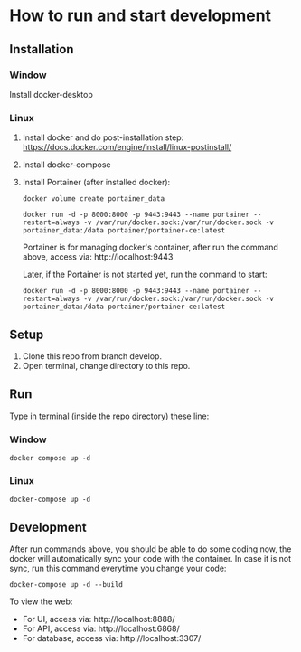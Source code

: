 # How to run and start development

## Installation
### Window
Install docker-desktop

### Linux
1. Install docker and do post-installation step: https://docs.docker.com/engine/install/linux-postinstall/ 
2. Install docker-compose
3. Install Portainer (after installed docker): 
    ```
    docker volume create portainer_data
    ```
    ```
    docker run -d -p 8000:8000 -p 9443:9443 --name portainer --restart=always -v /var/run/docker.sock:/var/run/docker.sock -v portainer_data:/data portainer/portainer-ce:latest
    ```
    Portainer is for managing docker's container, after run the command above, access via: http://localhost:9443

    Later, if the Portainer is not started yet, run the command to start:
    ```
    docker run -d -p 8000:8000 -p 9443:9443 --name portainer --restart=always -v /var/run/docker.sock:/var/run/docker.sock -v portainer_data:/data portainer/portainer-ce:latest
    ```

## Setup
1. Clone this repo from branch develop.
2. Open terminal, change directory to this repo.


## Run
Type in terminal (inside the repo directory) these line:

### Window
    docker compose up -d

### Linux
    docker-compose up -d


## Development
After run commands above, you should be able to do some coding now, the docker will automatically sync your code with the container. In case it is not sync, run this command everytime you change your code:
``` 
docker-compose up -d --build 
```
To view the web:
- For UI, access via: http://localhost:8888/
- For API, access via: http://localhost:6868/
- For database, access via: http://localhost:3307/